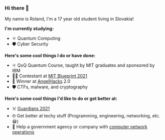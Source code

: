 ### Hi there 👋

<!--
**blueshark42/blueshark42** is a ✨ _special_ ✨ repository because its `README.md` (this file) appears on your GitHub profile.

Here are some ideas to get you started:

- 🔭 I’m currently working on ...
- 🌱 I’m currently learning ...
- 👯 I’m looking to collaborate on ...
- 🤔 I’m looking for help with ...
- 💬 Ask me about ...
- 📫 How to reach me: ...
- 😄 Pronouns: ...
- ⚡ Fun fact: ...
-->

My name is Roland, I'm a 17 year old student living in Slovakia!

**I'm currently studying:**
- ⚛️ Quantum Computing
- 🛡️ Cyber Security

**Here's some cool things I do or have done:**
- ⚛️ QxQ Quantum Course, taught by MIT graduates and sponsored by IBM
- 👨‍💻 Contestant at [MIT Blueprint 2021](https://blueprint.hackmit.org/)
- 👼 Winner at [AngelHacks](https://www.angelhacks.org/) 2.0
- 🛡️ CTFs, malware, and cryptography

**Here's some cool things I'd like to do or get better at:**
- ☠️ [Guardians 2021](https://www.guardians.sk/) 
- 🤓 Get better at techy stuff (Programming, engineering, networking, etc. 😁)
- 💌 Help a government agency or company with [computer network operations](https://en.wikipedia.org/wiki/Computer_network_operations)

